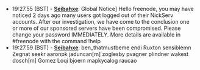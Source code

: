 * <a id="19:27.55">19:27.55 (BST)</a> - __[Seibahxe](https://github.com/Seibahxe)__: Global Notice] Hello freenode, you may have noticed 2 days ago many users got logged out of their NickServ accounts. After our investigation, we have come to the conclusion one or more of our sponsored servers have been compromised. Please change your password IMMEDIATELY. More details are available in #freenode with the command !help
* <a id="19:27.59">19:27.59 (BST)</a> - __[Seibahxe](https://github.com/Seibahxe)__: ben_thatmustbeme endi Ruxton sensiblemn Zegnat seekr aaronpk jaduncan[m] zoglesby pvagner plindner wakest dosch[m] Gomez Loqi bjoern mapkycalog raucao
